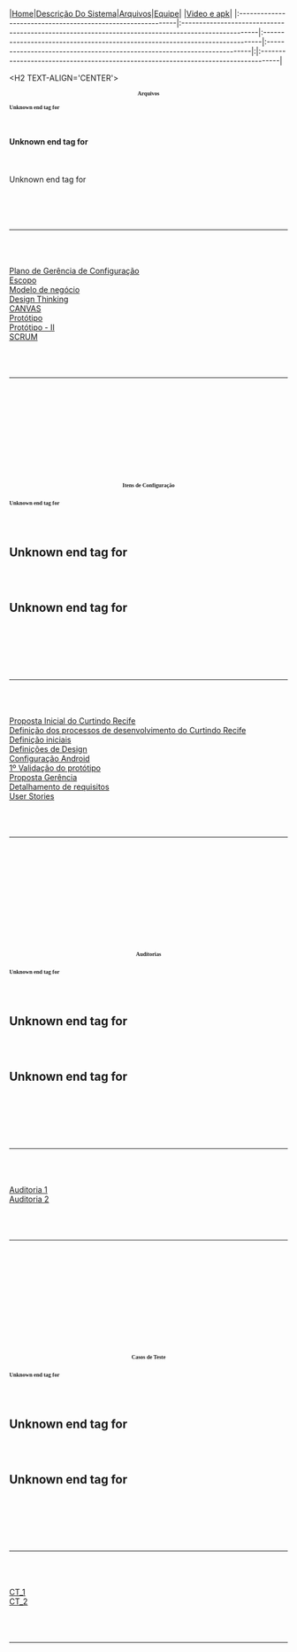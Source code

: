 |<a href='https://code.google.com/p/curtindo-recife/'>Home</a>|<a href='https://code.google.com/p/curtindo-recife/wiki/DescricaoDoProjeto'>Descrição Do Sistema</a>|<a href='https://code.google.com/p/curtindo-recife/wiki/Arquivos'>Arquivos</a>|<a href='https://code.google.com/p/curtindo-recife/wiki/Equipe'>Equipe</a>| |<a href='https://code.google.com/p/curtindo-recife/wiki/VideoAndApk'>Video e apk</a>|
|:------------------------------------------------------------|:---------------------------------------------------------------------------------------------------|:-----------------------------------------------------------------------------|:-------------------------------------------------------------------------|:|:-----------------------------------------------------------------------------------|



&lt;H2 TEXT-ALIGN='CENTER'&gt;

<b>

<FONT FACE="TIMES" SIZE="1">

<p align='center'>Arquivos</p>

Unknown end tag for </font>

<br>
<br>
Unknown end tag for </b><br>
<br>
<br>
<br>
Unknown end tag for </H2><br>
<br>
<br>
<br>
<br>
<hr><br>
<br>
<br>
<a href='https://drive.google.com/file/d/0B5hIXVRKD54qSzJFTzJSaVQ3bms/edit?usp=sharing'>Plano de Gerência de Configuração</a> <br>
<a href='https://docs.google.com/document/d/1KgdPtRupGl9MykOPllCxpe6ppOvJGDOFovCTfduqdXU/edit?usp=sharing'>Escopo</a> <br>
<a href='https://drive.google.com/file/d/0B5hIXVRKD54qWlNlRlc2Mm50VTQ/edit?usp=sharing'>Modelo de negócio</a> <br>
<a href='https://drive.google.com/file/d/0B5hIXVRKD54qNGh4cW9uZ09Cd1U/edit?usp=sharing'>Design Thinking</a> <br>
<a href='https://drive.google.com/file/d/0B5hIXVRKD54qTmNqNHZYY1JnQXc/edit?usp=sharing'>CANVAS</a> <br>
<a href='https://docs.google.com/presentation/d/1IGnykAFea1atBdgBaLr4JF_6dltKNdTbCfQRcgE9ZDM/edit?usp=sharing'>Protótipo</a> <br>
<a href='https://docs.google.com/presentation/d/113zfQ1YegQalBiqhIQOVdpBn4bMJgnf6Ok_ugK4qqhQ/edit?usp=sharing'>Protótipo - II</a> <br>
<a href='https://code.google.com/p/curtindo-recife/wiki/Scrum'>SCRUM</a> <br>



<br>

<br>
<br>
<hr><br>
<br>
<br>
<br>
<br>
<H2 TEXT-ALIGN='CENTER'><br>
<br>
<b>

<FONT FACE="TIMES" SIZE="1">

<p align='center'>Itens de Configuração</p>

Unknown end tag for </font>

<br>
<br>
Unknown end tag for </b><br>
<br>
<br>
<br>
Unknown end tag for </H2><br>
<br>
<br>
<br>
<br>
<hr><br>
<br>
<br>
<a href='https://drive.google.com/file/d/0B5hIXVRKD54qSTN2V0FZMHh6UDg/edit?usp=sharing'>Proposta Inicial do Curtindo Recife</a> <br>
<a href='https://docs.google.com/spreadsheet/ccc?key=0AphIXVRKD54qdEV5TkNfMUxuUFFqNUJTN01XNGZjeFE&usp=sharing'>Definição dos processos de desenvolvimento do Curtindo Recife</a> <br>
<a href='https://docs.google.com/document/d/1ZooqdOw4OP6cdMBX8ebn7KT3pLfvlgiMJ856CzQvAIs/edit?usp=sharing'>Definição iniciais</a> <br>
<a href='https://docs.google.com/forms/d/1SNK3_DJ2Dy4m8umagQt2btqaB1F1rqvW3BRoI6wzI08/viewform'>Definições de Design</a> <br>
<a href='https://drive.google.com/file/d/0B5hIXVRKD54qRGJ2S1piYS0tQzQ/edit?usp=sharing'>Configuração Android</a> <br>
<a href='https://docs.google.com/document/d/1F9RRZ93kNTwehsuwfMQW8eko-Pkg1AmcUxKBCyjCrhg/edit?usp=sharing'>1º Validação do protótipo</a> <br>
<a href='https://drive.google.com/file/d/0B5hIXVRKD54qSXNHNGJkMFQ3LXc/edit?usp=sharing'>Proposta Gerência</a> <br>
<a href='https://docs.google.com/document/d/16Z53T6WW1OEWxIAHfHBAnqhJExyDUKOfV061HypUOFE/edit?usp=sharing'>Detalhamento de requisitos</a> <br>
<a href='https://docs.google.com/spreadsheet/ccc?key=0AphIXVRKD54qdHJTb2NBcmJ3cjR0enkzNnRxcTBxcEE&usp=sharing'>User Stories</a> <br>


<br>

<br>
<br>
<hr><br>
<br>
<br>
<br>
<br>
<br>
<H2 TEXT-ALIGN='CENTER'><br>
<br>
<b>

<FONT FACE="TIMES" SIZE="1">

<p align='center'>Auditorias</p>

Unknown end tag for </font>

<br>
<br>
Unknown end tag for </b><br>
<br>
<br>
<br>
Unknown end tag for </H2><br>
<br>
<br>
<br>
<br>
<hr><br>
<br>
<br>
<a href=''>Auditoria 1</a> <br>
<a href=''>Auditoria 2</a> <br>
<br>
<br>
<br>
<hr><br>
<br>
<br>
<br>
<br>
<br>
<H2 TEXT-ALIGN='CENTER'><br>
<br>
<b>

<FONT FACE="TIMES" SIZE="1">

<p align='center'>Casos de Teste</p>

Unknown end tag for </font>

<br>
<br>
Unknown end tag for </b><br>
<br>
<br>
<br>
Unknown end tag for </H2><br>
<br>
<br>
<br>
<br>
<hr><br>
<br>
<br>
<a href='https://docs.google.com/document/d/1omU4jMUqh_1VnM7J1B5l44SNQ9VFURHxymAIpoeWvas/edit?usp=sharing'>CT_1</a> <br>
<a href='https://docs.google.com/document/d/1POQfcg90idQwK5KCIBRTPuwYw8m_HXduFMAv_Xwy8U4/edit?usp=sharing'>CT_2</a> <br>
<br>
<br>
<br>
<hr><br>
<br>
